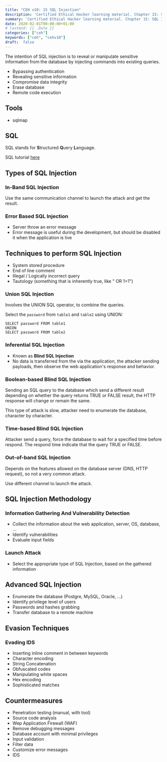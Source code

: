 ```yaml
---
title: "CEH v10: 15 SQL Injection"
description: 'Certified Ethical Hacker learning material. Chapter 15: SQL Injection.'
summary: 'Certified Ethical Hacker learning material. Chapter 15: SQL Injection.'
date: 2020-02-01T00:00:00+01:00
# lastmod: {{ .Date }}
categories: ["ceh"]
keywords: ["ceh", "cehv10"]
draft:  false
---
```



The intention of SQL injection is to reveal or manipulate sensitive information from the database by injecting commands into existing queries.

- Bypassing authentication
- Revealing sensitive information
- Compromise data integrity
- Erase database
- Remote code execution

## Tools

- sqlmap

## SQL

SQL stands for **S**tructured **Q**uery **L**anguage.

SQL tutorial [here](https://www.w3schools.com/sql/sql_delete.asp)

## Types of SQL Injection

### In-Band SQL Injection

Use the same communication channel to launch the attack and get the result.

### Error Based SQL Injection

- Server throw an error message
- Error message is useful during the development, but should be disabled it when the application is live

## Techniques to perform SQL Injection

- System stored procedure
- End of line comment
- Illegal / Logically incorrect query
- Tautology (something that is inherently true, like " OR 1=1")

### Union SQL Injection

Involves the UNION SQL operator, to combine the queries.

Select the `password` from `table1` and `table2` using UNION:

```
SELECT password FROM table1
UNION
SELECT password FROM table2
```

### Inferential SQL Injection

- Known as **Blind SQL Injection**
- No data is transferred from the via the application, the attacker sending payloads, then observe the web application's response and behavior.

### Boolean-based Blind SQL Injection

Sending an SQL query to the database which send a different result depending on whether the query returns TRUE 
or FALSE result, the HTTP response will change or remain the same.

This type of attack is slow, attacker need to enumerate the database, character by character.

### Time-based Blind SQL Injection

Attacker send a query, force the database to wait for a specified time before respond.
The respond time indicate that the query TRUE or FALSE.

### Out-of-band SQL Injection

Depends on the features allowed on the database server (DNS, HTTP request), so not a very common attack. 

Use different channel to launch the attack. 

## SQL Injection Methodology

### Information Gathering And Vulnerability Detection

- Collect the information about the web application, server, OS, database, ...
- Identify vulnerabilities 
- Evaluate input fields

### Launch Attack

- Select the appropriate type of SQL Injection, based on the gathered information

## Advanced SQL Injection

- Enumerate the database (Postgre, MySQL, Oracle, ...)
- Identify privilege level of users
- Passwords and hashes grabbing
- Transfer database to a remote machine

## Evasion Techniques 

### Evading IDS

- Inserting inline comment in between keywords
- Character encoding
- String Concatenation
- Obfuscated codes
- Manipulating white spaces
- Hex encoding
- Sophisticated matches

## Countermeasures

- Penetration testing (manual, with tool)
- Source code analysis
- Wep Application Firewall (WAF)
- Remove debugging messages
- Database account with minimal privileges
- Input validation
- Filter data
- Customize error messages
- IDS
